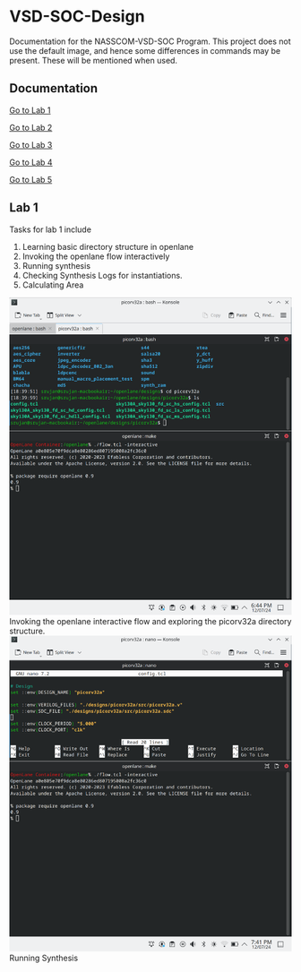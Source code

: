 


# VSD-SOC-Design
Documentation for the NASSCOM-VSD-SOC Program. This project does not use the default image, and hence some differences in commands may be present. These will be mentioned when used.

## Documentation
[Go to Lab 1](Lab-1)

[Go to Lab 2](Lab-2)

[Go to Lab 3](Lab-3)

[Go to Lab 4](Lab-4)

[Go to Lab 5](Lab-5)

## Lab 1 
Tasks for lab 1 include
1. Learning basic directory structure in openlane
2. Invoking the openlane flow interactively
3. Running synthesis
4. Checking Synthesis Logs for instantiations.
5. Calculating Area

![Invoking the openlane interactive flow and exploring the picorv32a directory structure](Screenshots/Lab1/Screenshot_20240712_184442.png)
Invoking the openlane interactive flow and exploring the picorv32a directory structure.
![Running synthesis](Screenshots/Lab1/Screenshot_20240712_194126.png)
Running Synthesis






<!--stackedit_data:
eyJoaXN0b3J5IjpbMTY0ODU1NzE1Nl19
-->